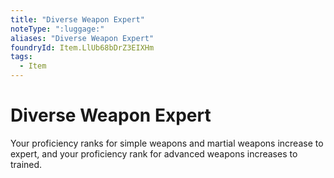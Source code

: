 ```yaml
---
title: "Diverse Weapon Expert"
noteType: ":luggage:"
aliases: "Diverse Weapon Expert"
foundryId: Item.LlUb68bDrZ3EIXHm
tags:
  - Item
---
```


# Diverse Weapon Expert

Your proficiency ranks for simple weapons and martial weapons increase to expert, and your proficiency rank for advanced weapons increases to trained.
